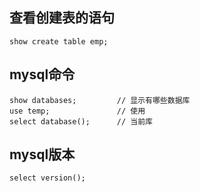 ## 查看创建表的语句

```
show create table emp;
```

## mysql命令

```
show databases;			// 显示有哪些数据库
use temp;				// 使用
select database();		// 当前库
```

## mysql版本

```
select version();
```

